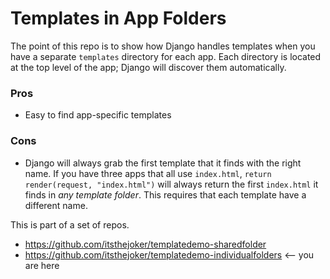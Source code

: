 # Templates in App Folders

The point of this repo is to show how Django handles templates when you have a separate `templates` directory for each app. Each directory is located at the top level of the app; Django will discover them automatically.

### Pros

- Easy to find app-specific templates

### Cons

- Django will always grab the first template that it finds with the right name. If you have three apps that all use `index.html`, `return render(request, "index.html")` will always return the first `index.html` it finds in _any template folder_. This requires that each template have a different name.

This is part of a set of repos.

- https://github.com/itsthejoker/templatedemo-sharedfolder
- https://github.com/itsthejoker/templatedemo-individualfolders <-- you are here
